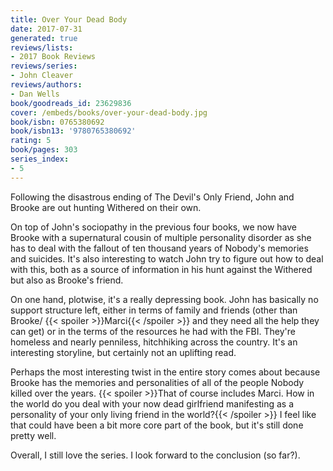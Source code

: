 ```yaml
---
title: Over Your Dead Body
date: 2017-07-31
generated: true
reviews/lists:
- 2017 Book Reviews
reviews/series:
- John Cleaver
reviews/authors:
- Dan Wells
book/goodreads_id: 23629836
cover: /embeds/books/over-your-dead-body.jpg
book/isbn: 0765380692
book/isbn13: '9780765380692'
rating: 5
book/pages: 303
series_index:
- 5
---
```

Following the disastrous ending of The Devil's Only Friend, John and Brooke are out hunting Withered on their own.  

On top of John's sociopathy in the previous four books, we now have Brooke with a supernatural cousin of multiple personality disorder as she has to deal with the fallout of ten thousand years of Nobody's memories and suicides. It's also interesting to watch John try to figure out how to deal with this, both as a source of information in his hunt against the Withered but also as Brooke's friend.  

<!--more-->

On one hand, plotwise, it's a really depressing book. John has basically no support structure left, either in terms of family and friends (other than Brooke/  {{< spoiler >}}Marci{{< /spoiler >}}  and they need all the help they can get) or in the terms of the resources he had with the FBI. They're homeless and nearly penniless, hitchhiking across the country. It's an interesting storyline, but certainly not an uplifting read.  

Perhaps the most interesting twist in the entire story comes about because Brooke has the memories and personalities of all of the people Nobody killed over the years.  {{< spoiler >}}That of course includes Marci. How in the world do you deal with your now dead girlfriend manifesting as a personality of your only living friend in the world?{{< /spoiler >}}  I feel like that could have been a bit more core part of the book, but it's still done pretty well.  

Overall, I still love the series. I look forward to the conclusion (so far?).